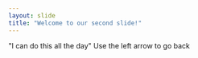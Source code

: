 ```yaml
---
layout: slide
title: "Welcome to our second slide!"
---
```

"I can do this all the day"
Use the left arrow to go back

